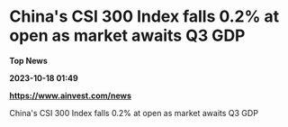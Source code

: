 # China's CSI 300 Index falls 0.2% at open as market awaits Q3 GDP
**Top News**

**2023-10-18 01:49**

**https://www.ainvest.com/news**

China's CSI 300 Index falls 0.2% at open as market awaits Q3 GDP